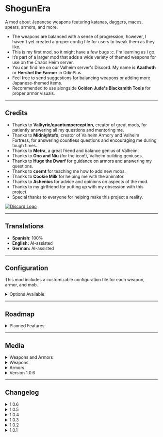 # ShogunEra
A mod about Japanese weapons featuring katanas, daggers, maces, spears, armors, and more.

- The weapons are balanced with a sense of progression; however, I haven't yet created a proper config file for users to tweak them as they like.
- This is my first mod, so it might have a few bugs :c. I'm learning as I go.
- It’s part of a larger mod that adds a wide variety of themed weapons for use on the Chaos Heim server.
- You can find me on our Valheim server's Discord. My name is **Azathoth** or **Hershel the Farmer** in OdinPlus.
- Feel free to send suggestions for balancing weapons or adding more Japanese-themed items.
- Recommended to use alongside **Golden Jude's Blacksmith Tools** for proper armor visuals.

---

## Credits
- Thanks to **Valkyrie/quantumperception**, creator of great mods, for patiently answering all my questions and mentoring me.
- Thanks to **Midnightsfx**, creator of Valheim Armory and Valheim Fortress, for answering countless questions and encouraging me during tough times.
- Thanks to **Metra**, a great friend and balance genius of Valheim.
- Thanks to **Ono and Niu** (for the icon!), Valheim building geniuses.
- Thanks to **Hugo the Dwarf** for guidance on armors and answering my questions.
- Thanks to **coemt** for teaching me how to add new mobs.
- Thanks to **Cookie Milk** for helping me with the animator.
- Thanks to **Ashenius** for advice and opinions on aspects of the mod.
- Thanks to my girlfriend for putting up with my obsession with this project.
- Special thanks to everyone for helping make this project a reality.

[![Discord Logo](https://i.imgur.com/uE6umQE.png)](https://discord.gg/Mj9y2w6w2B)

---

## Translations
- **Spanish:** 100%
- **English:** AI-assisted
- **German:** AI-assisted

---

## Configuration
This mod includes a customizable configuration file for each weapon, armor, and mob.  

<details>
<summary>Options Available:</summary>

### Armors
- **Recipes**: Ingredients required for crafting.
- **Durability**: Wear rate or longevity.
- **Resistances**: Heat, cold, etc.
- **Armor Value**: Base defense provided.
- **Armor Progression**: Defense increase per level.

### Weapons
- **Recipes**: Ingredients required for crafting.
- **Damage**: Base damage.
- **Damage Type**: Physical, elemental, etc.
- **Crafting Table**: Station required for crafting.

### Mobs
- **Loot**: Items dropped upon defeat.
- **Biome**: Spawn location.
- **Spawn Probability**: Frequency of appearance.
- **Damage**: Damage inflicted.
- **Health**: Base health.

### Recommendations
1. **Delete old config file**: To ensure new features work, delete the previous config file and let the mod generate a new one.  
2. **Backup settings**: Before updates, back up your custom configurations to re-import them if needed.

</details>

---

## Roadmap
<details>
<summary>Planned Features:</summary>

- Implement bows and throwing weapons (e.g., kunais and shurikens).  
- Progressive balance adjustments for weapons and resources.  
- Configure helmets by era.  
- Add more armors with unique recipes, resistances, and effects.  

### Mobs
- Farm 10 ninja scrolls to summon the **Ninja Boss** (Mountains).  
- Farm 10 monks to challenge the **Sect Leader** (Mistlands).  
- Farm 10 samurais to face the **Ronin** (Ashlands).  
- Each boss drops a part of the **Shinken Kurogane**.  

</details>

---

## Media
<details>
<summary>Weapons and Armors</summary>

![All](https://i.imgur.com/LvWeXGY.png)

</details>

<details>
<summary>Weapons</summary>

![Weapons](https://i.imgur.com/ax1fPOd.png)  
![Weapons](https://i.imgur.com/GDIcYs5.png)

</details>

<details>
<summary>Armors</summary>

![Armors](https://i.imgur.com/QHlapY7.png)  
![Armors](https://i.imgur.com/bX7dllS.png)

</details>

<details>
<summary>Version 1.0.6</summary>

![Forge](https://i.imgur.com/1hFXvRf.png)  
![BlackForge](https://i.imgur.com/VYCPS8h.png)  
![Ronin](https://i.imgur.com/ctSX9l7.png)  

</details>

---

## Changelog
<details>
<summary>1.0.6</summary>

- Two new crafting tables added with extensions.  
- Weapons, helmets, and armors moved to new crafting tables.  
- Customizable configuration (cfg) file implemented.  
- Samurai and Ronin moved to Ashlands with reduced spawn probability.  

</details>

<details>
<summary>1.0.5</summary>

- Adjusted weapon recipes to a max of 4 ingredients, except the final weapon.  
- Added Samurai mob (Plains/Dark Forest).  
- Introduced Shogun Armors for Ashlands.  

</details>

<details>
<summary>1.0.4</summary>

- Added 1 ninja armor, 2 masks, 5 katanas, and 4 kanobos (Ashland tier).  
- Changed crafting requirements for some weapons.  
- Added Ronin and Hakama armors.  

</details>

<details>
<summary>1.0.3</summary>

- English translations were added and the Spanish ones were corrected.  
- 4 new helmets and 2 armors were added (without assigned era, damage, or description).  

</details>

<details>
<summary>1.0.2</summary>

- Updated for Ashlands.  
- Language settings were added; English and German (credits to Blubbson).  
- Some visual effects were added to the weapons.  

</details>

<details>
<summary>1.0.1</summary>

- Katana recipes were added with a sense of progression and corresponding damage.  
- Oriental themed helmets and masks were added.  
- The prefabs of each weapon and mask were updated.  

</details>


